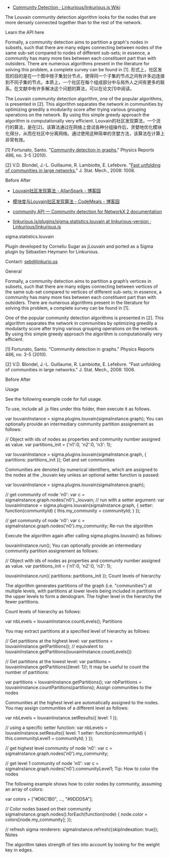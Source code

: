 

* [Community Detection · Linkurious/linkurious.js Wiki ](https://github.com/Linkurious/linkurious.js/wiki/Community-Detection)

The Louvain community detection algorithm looks for the nodes that are more densely connected together than to the rest of the network.

Learn the API here

Formally, a community detection aims to partition a graph's nodes in subsets, such that there are many edges connecting between nodes of the same sub-set compared to nodes of different sub-sets; in essence, a community has many more ties between each constituent part than with outsiders. There are numerous algorithms present in the literature for solving this problem, a complete survey can be found in [1].
形式上，社区发现的目的是在一个图中按子集划分节点，使得同一个子集的节点之间有许多边连接到不同子集的节点。本质上，一个社区在每个组成部分中与局外人之间有更多的联系。在文献中有许多解决这个问题的算法，可以在论文[1]中阅读。

The Louvain community detection algorithm, one of the popular algorithms, is presented in [2]. This algorithm separates the network in communities by optimizing greedily a modularity score after trying various grouping operations on the network. By using this simple greedy approach the algorithm is computationally very efficient.
Louvain的社区发现算法，一个流行的算法，是在[2]。该算法通过在网络上尝试各种分组操作后，贪婪地优化模块化得分，从而在社区中分离网络。通过使用这种简单的贪婪方法，该算法在计算上非常有效。

[1] Fortunato, Santo. "[Community detection in graphs.](http://cs.ndsu.edu/~perrizo/saturday/Community%20Detection%20in%20Graphs%20Santo%20Fortunato.pdf)" Physics Reports 486, no. 3-5 (2010).

[2] V.D. Blondel, J.-L. Guillaume, R. Lambiotte, E. Lefebvre. "[Fast unfolding of communities in large networks.](https://arxiv.org/abs/0906.0612v2)" J. Stat. Mech., 2008: 1008.

Before After


* [Louvain社区发现算法 - AllanSpark - 博客园 ](http://www.cnblogs.com/allanspark/p/4197980.html)

* [模块度与Louvain社区发现算法 - CodeMeals - 博客园 ](http://www.cnblogs.com/fengfenggirl/p/louvain.html)
* [community API — Community detection for NetworkX 2 documentation ](http://perso.crans.org/aynaud/communities/api.html)

* [linkurious.js/plugins/sigma.statistics.louvain at linkurious-version · Linkurious/linkurious.js ](https://github.com/Linkurious/linkurious.js/tree/linkurious-version/plugins/sigma.statistics.louvain)


sigma.statistics.louvain

Plugin developed by Corneliu Sugar as jLouvain and ported as a Sigma plugin by Sébastien Heymann for Linkurious.

Contact: seb@linkurio.us

General

Formally, a community detection aims to partition a graph’s vertices in subsets, such that there are many edges connecting between vertices of the same sub-set compared to vertices of different sub-sets; in essence, a community has many more ties between each constituent part than with outsiders. There are numerous algorithms present in the literature for solving this problem, a complete survey can be found in [1].

One of the popular community detection algorithms is presented in [2]. This algorithm separates the network in communities by optimizing greedily a modularity score after trying various grouping operations on the network. By using this simple greedy approach the algorithm is computationally very efficient.

[1] Fortunato, Santo. "Community detection in graphs." Physics Reports 486, no. 3-5 (2010).

[2] V.D. Blondel, J.-L. Guillaume, R. Lambiotte, E. Lefebvre. "Fast unfolding of communities in large networks." J. Stat. Mech., 2008: 1008.

Before After

Usage

See the following example code for full usage.

To use, include all .js files under this folder, then execute it as follows.

var louvainInstance = sigma.plugins.louvain(sigmaInstance.graph);
You can optionally provide an intermediary community partition assignement as follows:

// Object with ids of nodes as properties and community number assigned as value.
var partitions_init = {'n1':0, 'n2':0, 'n3': 1};

var louvainInstance = sigma.plugins.louvain(sigmaInstance.graph, {
  partitions: partitions_init
});
Get and set communities

Communities are denoted by numerical identifiers, which are assigned to the nodes at the _louvain key unless an optional setter function is passed:

var louvainInstance = sigma.plugins.louvain(sigmaInstance.graph);

// get community of node 'n0': 
var c = sigmaInstance.graph.nodes('n0')._louvain;
// run with a setter argument:
var louvainInstance = sigma.plugins.louvain(sigmaInstance.graph, {
  setter: function(communityId) { this.my_community = communityId; }
});

// get community of node 'n0': 
var c = sigmaInstance.graph.nodes('n0').my_community;
Re-run the algorithm

Execute the algorithm again after calling sigma.plugins.louvain() as follows:

louvainInstance.run();
You can optionally provide an intermediary community partition assignement as follows:

// Object with ids of nodes as properties and community number assigned as value.
var partitions_init = {'n1':0, 'n2':0, 'n3': 1};

louvainInstance.run({ partitions: partitions_init });
Count levels of hierarchy

The algorithm generates partitions of the graph (i.e. "communities") at multiple levels, with partitions at lower levels being included in partitions of the upper levels to form a dendogram. The higher level in the hierarchy the fewer partitions.

Count levels of hierarchy as follows:

var nbLevels = louvainInstance.countLevels();
Partitions

You may extract partitions at a specified level of hierarchy as follows:

// Get partitions at the highest level:
var partitions = louvainInstance.getPartitions();
// equivalent to louvainInstance.getPartitions(louvainInstance.countLevels())

// Get partitions at the lowest level:
var partitions = louvainInstance.getPartitions({level: 1});
It may be useful to count the number of partitions:

var partitions = louvainInstance.getPartitions();
var nbPartitions = louvainInstance.countPartitions(partitions);
Assign communities to the nodes

Communities at the highest level are automatically assigned to the nodes. You may assign communities of a different level as follows:

var nbLevels = louvainInstance.setResults({
  level: 1
});

// using a specific setter function:
var nbLevels = louvainInstance.setResults({
  level: 1
  setter: function(communityId) { this.communityLevel1 = communityId; }
});

// get highest level community of node 'n0': 
var c = sigmaInstance.graph.nodes('n0').my_community;

// get level 1 community of node 'n0': 
var c = sigmaInstance.graph.nodes('n0').communityLevel1;
Tip: How to color the nodes

The following example shows how to color nodes by community, assuming an array of colors:

var colors = ["#D6C1B0", ..., "#9DDD5A"];

// Color nodes based on their community
sigmaInstance.graph.nodes().forEach(function(node) {
  node.color = colors[node.my_community];
});

// refresh sigma renderers:
sigmaInstance.refresh({skipIndexation: true});
Notes

The algorithm takes strength of ties into account by looking for the weight key in edges.